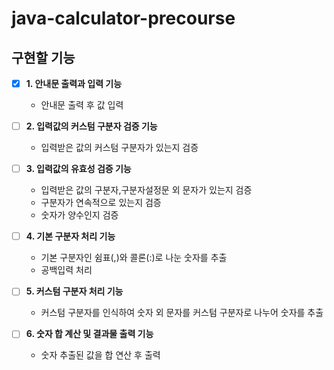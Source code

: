 # java-calculator-precourse

## 구현할 기능

- [x] **1. 안내문 출력과 입력 기능**
    - 안내문 출력 후 값 입력

- [ ] **2. 입력값의 커스텀 구분자 검증 기능**
    - 입력받은 값의 커스텀 구분자가 있는지 검증

- [ ] **3. 입력값의 유효성 검증 기능**
    - 입력받은 값의 구분자,구분자설정문 외 문자가 있는지 검증
    - 구분자가 연속적으로 있는지 검증
    - 숫자가 양수인지 검증

- [ ] **4. 기본 구분자 처리 기능**
    - 기본 구분자인 쉼표(,)와 콜론(:)로 나눈 숫자를 추출
    - 공백입력 처리

- [ ] **5. 커스텀 구분자 처리 기능**
    - 커스텀 구분자를 인식하여 숫자 외 문자를 커스텀 구분자로 나누어 숫자를 추출

- [ ] **6. 숫자 합 계산 및 결과물 출력 기능**
    - 숫자 추출된 값을 합 연산 후 출력
